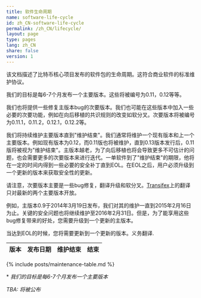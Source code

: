 ```yaml
---
title: 软件生命周期
name: software-life-cycle
id: zh_CN-software-life-cycle
permalink: /zh_CN/lifecycle/
layout: page
type: pages
lang: zh_CN
share: false
version: 1
---
```

该文档描述了比特币核心项目发布的软件包的生命周期。这符合商业软件的标准维护协议。  

我们的目标是每6-7个月发布一个主要版本。这些将被编号为0.11，0.12等等。

我们也将提供一些修复主版本bug的次要版本。我们也可能在这些版本中加入一些必要的次要功能，例如在向后移植的共识规则的改变如软分叉。次要版本将被编号为0.11.1，0.11.2，0.12.1，0.12.2等。

我们将持续维护主要版本直到"维护结束"。我们通常将维护一个现有版本和上一个主要版本。例如现有版本为0.12，而0.11版也将被维护，直到0.13版本发行后，0.11版将被视为"维护结束"。主版本越老，为了向后移植也将会导致更多不可估计的问题，也会需要更多的次要版本来进行迭代。一单软件到了"维护结束"的期限，他将在一定的时间内得到一些必要的安全补丁直到EOL。在EOL之后，用户必须升级到一个更新的版本来获取安全性的更新。

请注意，次要版本主要是一些bug修复，翻译升级和软分叉。[Transifex][bitcoin-transifex-link]上的翻译只对最新的两个主要版本开放。

例如，主版本0.9于2014年3月19日发布，我们对其的维护一直到2015年2月16日为止。关键的安全问题也将继续维护至2016年2月31日。但是，为了能享用这些bug修复带来的好处，您需要升级到一个更新的主版本。

当达到EOL的时候，您将需要更新到一个更新的版本。义务翻译.

| 版本 | 发布日期 | 维护结束 | 结束 |
|---------|--------------|-----------------|-------------|
{% include posts/maintenance-table.md %}

\* _我们的目标是每6-7个月发布一个主要版本_

_TBA: 将被公布_

[bitcoin-transifex-link]: https://www.transifex.com/bitcoin/bitcoin/